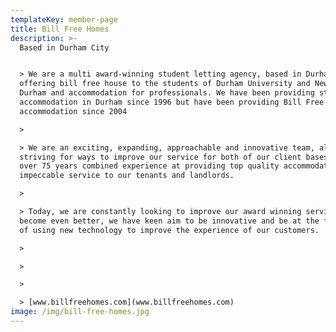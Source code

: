 ```yaml
---
templateKey: member-page
title: Bill Free Homes
description: >-
  Based in Durham City 


  > We are a multi award-winning student letting agency, based in Durham city
  offering bill free house to the students of Durham University and New College
  Durham and accommodation for professionals. We have been providing student
  accommodation in Durham since 1996 but have been providing Bill Free
  accommodation since 2004

  >

  > We are an exciting, expanding, approachable and innovative team, always
  striving for ways to improve our service for both of our client bases. We have
  over 75 years combined experience at providing top quality accommodation and
  impeccable service to our tenants and landlords.

  >

  > Today, we are constantly looking to improve our award winning service to
  become even better, we have keen aim to be innovative and be at the forefront
  of using new technology to improve the experience of our customers.

  >

  >

  >

  > [www.billfreehomes.com](www.billfreehomes.com)
image: /img/bill-free-homes.jpg
---
```


